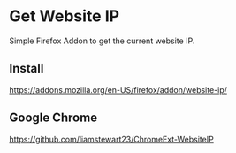 # Get Website IP
Simple Firefox Addon to get the current website IP.

## Install
https://addons.mozilla.org/en-US/firefox/addon/website-ip/

## Google Chrome
https://github.com/liamstewart23/ChromeExt-WebsiteIP
